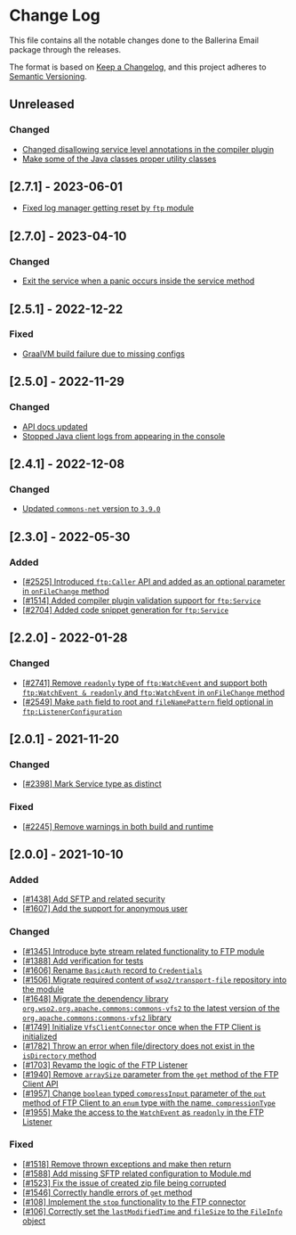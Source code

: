 # Change Log
This file contains all the notable changes done to the Ballerina Email package through the releases.

The format is based on [Keep a Changelog](https://keepachangelog.com/en/1.0.0/), and this project adheres to [Semantic Versioning](https://semver.org/spec/v2.0.0.html).

## Unreleased

### Changed

- [Changed disallowing service level annotations in the compiler plugin](https://github.com/ballerina-platform/ballerina-standard-library/issues/4741)
- [Make some of the Java classes proper utility classes](https://github.com/ballerina-platform/ballerina-standard-library/issues/5070)

## [2.7.1] - 2023-06-01

- [Fixed log manager getting reset by `ftp` module](https://github.com/ballerina-platform/ballerina-standard-library/issues/4478)

## [2.7.0] - 2023-04-10

### Changed
- [Exit the service when a panic occurs inside the service method](https://github.com/ballerina-platform/ballerina-standard-library/issues/4241)

## [2.5.1] - 2022-12-22

### Fixed

- [GraalVM build failure due to missing configs](https://github.com/ballerina-platform/ballerina-standard-library/issues/4483)

## [2.5.0] - 2022-11-29

### Changed
- [API docs updated](https://github.com/ballerina-platform/ballerina-standard-library/issues/3463)
- [Stopped Java client logs from appearing in the console](https://github.com/ballerina-platform/module-ballerina-ftp/pull/824)

## [2.4.1] - 2022-12-08

### Changed
- [Updated `commons-net` version to `3.9.0`](https://github.com/ballerina-platform/ballerina-standard-library/issues/3841)

## [2.3.0] - 2022-05-30

### Added
- [[#2525] Introduced `ftp:Caller` API and added as an optional parameter in `onFileChange` method](https://github.com/ballerina-platform/ballerina-standard-library/issues/2525)
- [[#1514] Added compiler plugin validation support for `ftp:Service`](https://github.com/ballerina-platform/ballerina-standard-library/issues/1514)
- [[#2704] Added code snippet generation for `ftp:Service`](https://github.com/ballerina-platform/ballerina-standard-library/issues/2704)

## [2.2.0] - 2022-01-28

### Changed
 - [[#2741] Remove `readonly` type of `ftp:WatchEvent` and support both `ftp:WatchEvent & readonly` and `ftp:WatchEvent` in `onFileChange` method](https://github.com/ballerina-platform/ballerina-standard-library/issues/2741)
 - [[#2549] Make `path` field to root and `fileNamePattern` field optional in `ftp:ListenerConfiguration`](https://github.com/ballerina-platform/ballerina-standard-library/issues/2549)

## [2.0.1] - 2021-11-20

### Changed
 - [[#2398] Mark Service type as distinct](https://github.com/ballerina-platform/ballerina-standard-library/issues/2398)

### Fixed
 - [[#2245] Remove warnings in both build and runtime](https://github.com/ballerina-platform/ballerina-standard-library/issues/2245)

## [2.0.0] - 2021-10-10

### Added
 - [[#1438] Add SFTP and related security](https://github.com/ballerina-platform/ballerina-standard-library/issues/1438)
 - [[#1607] Add the support for anonymous user](https://github.com/ballerina-platform/ballerina-standard-library/issues/1607)

### Changed
 - [[#1345] Introduce byte stream related functionality to FTP module](https://github.com/ballerina-platform/ballerina-standard-library/issues/1345)
 - [[#1388] Add verification for tests](https://github.com/ballerina-platform/ballerina-standard-library/issues/1388)
 - [[#1606] Rename `BasicAuth` record to `Credentials`](https://github.com/ballerina-platform/ballerina-standard-library/issues/1606)
 - [[#1506] Migrate required content of `wso2/transport-file` repository into the module](https://github.com/ballerina-platform/ballerina-standard-library/issues/1506)
 - [[#1648] Migrate the dependency library `org.wso2.org.apache.commons:commons-vfs2` to the latest version of the `org.apache.commons:commons-vfs2` library](https://github.com/ballerina-platform/ballerina-standard-library/issues/1648)
 - [[#1749] Initialize `VfsClientConnector` once when the FTP Client is initialized](https://github.com/ballerina-platform/ballerina-standard-library/issues/1749)
 - [[#1782] Throw an error when file/directory does not exist in the `isDirectory` method](https://github.com/ballerina-platform/ballerina-standard-library/issues/1782)
 - [[#1703] Revamp the logic of the FTP Listener](https://github.com/ballerina-platform/ballerina-standard-library/issues/1703)
 - [[#1940] Remove `arraySize` parameter from the `get` method of the FTP Client API](https://github.com/ballerina-platform/ballerina-standard-library/issues/1940)
 - [[#1957] Change `boolean` typed `compressInput` parameter of the `put` method of FTP Client to an `enum` type with the name, `compressionType`](https://github.com/ballerina-platform/ballerina-standard-library/issues/1957)
 - [[#1955] Make the access to the `WatchEvent` as `readonly` in the FTP Listener](https://github.com/ballerina-platform/ballerina-standard-library/issues/1955)

### Fixed
 - [[#1518] Remove thrown exceptions and make then return](https://github.com/ballerina-platform/ballerina-standard-library/issues/1518)
 - [[#1588] Add missing SFTP related configuration to Module.md](https://github.com/ballerina-platform/ballerina-standard-library/issues/1588)
 - [[#1523] Fix the issue of created zip file being corrupted](https://github.com/ballerina-platform/ballerina-standard-library/issues/1523)
 - [[#1546] Correctly handle errors of `get` method](https://github.com/ballerina-platform/ballerina-standard-library/issues/1546)
 - [[#108] Implement the `stop` functionality to the FTP connector](https://github.com/ballerina-platform/ballerina-standard-library/issues/108)
 - [[#106] Correctly set the `lastModifiedTime` and `fileSize` to the `FileInfo` object](https://github.com/ballerina-platform/ballerina-standard-library/issues/106)
